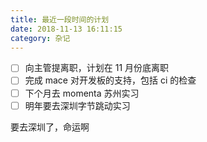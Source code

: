```yaml
---
title: 最近一段时间的计划
date: 2018-11-13 16:11:15
category: 杂记
---
```


- [ ] 向主管提离职，计划在 11 月份底离职
- [ ] 完成 mace 对开发板的支持，包括 ci 的检查
- [ ] 下个月去 momenta 苏州实习
- [ ] 明年要去深圳字节跳动实习

要去深圳了，命运啊